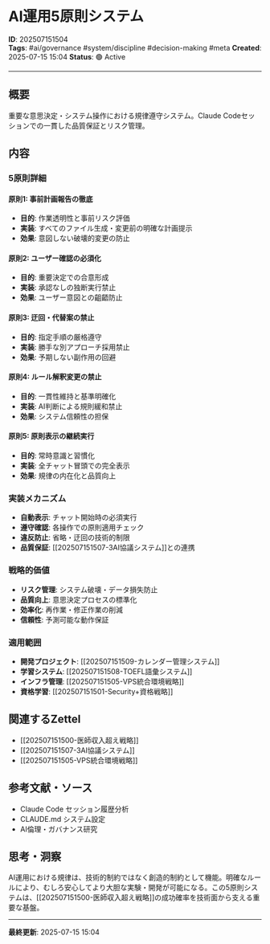# AI運用5原則システム

**ID**: 202507151504  
**Tags**: #ai/governance #system/discipline #decision-making #meta
**Created**: 2025-07-15 15:04
**Status**: 🟢 Active

---

## 概要
重要な意思決定・システム操作における規律遵守システム。Claude Codeセッションでの一貫した品質保証とリスク管理。

## 内容

### 5原則詳細

#### 原則1: 事前計画報告の徹底
- **目的**: 作業透明性と事前リスク評価
- **実装**: すべてのファイル生成・変更前の明確な計画提示
- **効果**: 意図しない破壊的変更の防止

#### 原則2: ユーザー確認の必須化  
- **目的**: 重要決定での合意形成
- **実装**: 承認なしの独断実行禁止
- **効果**: ユーザー意図との齟齬防止

#### 原則3: 迂回・代替案の禁止
- **目的**: 指定手順の厳格遵守
- **実装**: 勝手な別アプローチ採用禁止
- **効果**: 予期しない副作用の回避

#### 原則4: ルール解釈変更の禁止
- **目的**: 一貫性維持と基準明確化
- **実装**: AI判断による規則緩和禁止
- **効果**: システム信頼性の担保

#### 原則5: 原則表示の継続実行
- **目的**: 常時意識と習慣化
- **実装**: 全チャット冒頭での完全表示
- **効果**: 規律の内在化と品質向上

### 実装メカニズム
- **自動表示**: チャット開始時の必須実行
- **遵守確認**: 各操作での原則適用チェック
- **違反防止**: 省略・迂回の技術的制限
- **品質保証**: [[202507151507-3AI協議システム]]との連携

### 戦略的価値
- **リスク管理**: システム破壊・データ損失防止
- **品質向上**: 意思決定プロセスの標準化
- **効率化**: 再作業・修正作業の削減
- **信頼性**: 予測可能な動作保証

### 適用範囲
- **開発プロジェクト**: [[202507151509-カレンダー管理システム]]
- **学習システム**: [[202507151508-TOEFL語彙システム]]
- **インフラ管理**: [[202507151505-VPS統合環境戦略]]
- **資格学習**: [[202507151501-Security+資格戦略]]

## 関連するZettel
- [[202507151500-医師収入超え戦略]]
- [[202507151507-3AI協議システム]]
- [[202507151505-VPS統合環境戦略]]

## 参考文献・ソース
- Claude Code セッション履歴分析
- CLAUDE.md システム設定
- AI倫理・ガバナンス研究

## 思考・洞察
AI運用における規律は、技術的制約ではなく創造的制約として機能。明確なルールにより、むしろ安心してより大胆な実験・開発が可能になる。この5原則システムは、[[202507151500-医師収入超え戦略]]の成功確率を技術面から支える重要な基盤。

---

**最終更新**: 2025-07-15 15:04